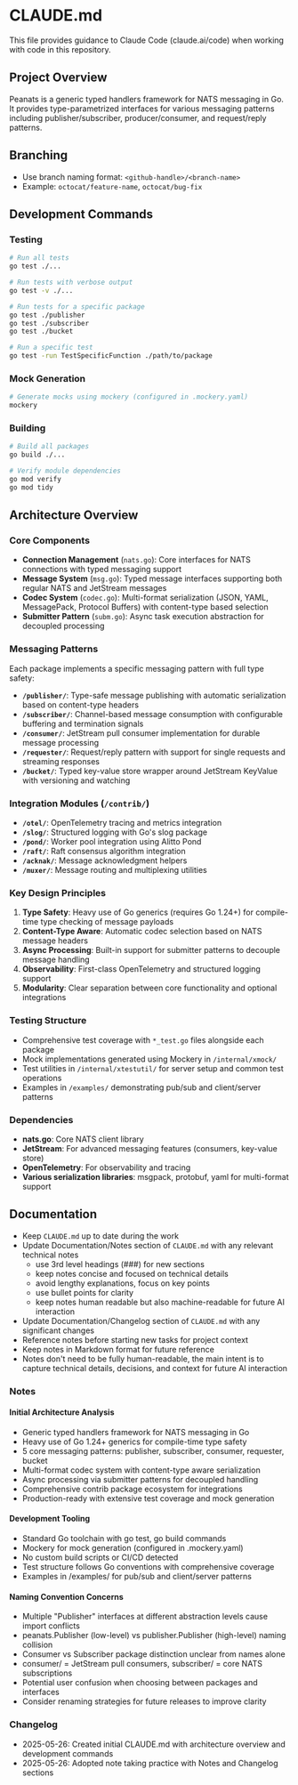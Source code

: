 # CLAUDE.md

This file provides guidance to Claude Code (claude.ai/code) when working with code in this repository.

## Project Overview

Peanats is a generic typed handlers framework for NATS messaging in Go. It provides type-parametrized interfaces for various messaging patterns including publisher/subscriber, producer/consumer, and request/reply patterns.

## Branching

- Use branch naming format: `<github-handle>/<branch-name>`
- Example: `octocat/feature-name`, `octocat/bug-fix`

## Development Commands

### Testing
```bash
# Run all tests
go test ./...

# Run tests with verbose output
go test -v ./...

# Run tests for a specific package
go test ./publisher
go test ./subscriber
go test ./bucket

# Run a specific test
go test -run TestSpecificFunction ./path/to/package
```

### Mock Generation
```bash
# Generate mocks using mockery (configured in .mockery.yaml)
mockery
```

### Building
```bash
# Build all packages
go build ./...

# Verify module dependencies
go mod verify
go mod tidy
```

## Architecture Overview

### Core Components

- **Connection Management** (`nats.go`): Core interfaces for NATS connections with typed messaging support
- **Message System** (`msg.go`): Typed message interfaces supporting both regular NATS and JetStream messages
- **Codec System** (`codec.go`): Multi-format serialization (JSON, YAML, MessagePack, Protocol Buffers) with content-type based selection
- **Submitter Pattern** (`subm.go`): Async task execution abstraction for decoupled processing

### Messaging Patterns

Each package implements a specific messaging pattern with full type safety:

- **`/publisher/`**: Type-safe message publishing with automatic serialization based on content-type headers
- **`/subscriber/`**: Channel-based message consumption with configurable buffering and termination signals  
- **`/consumer/`**: JetStream pull consumer implementation for durable message processing
- **`/requester/`**: Request/reply pattern with support for single requests and streaming responses
- **`/bucket/`**: Typed key-value store wrapper around JetStream KeyValue with versioning and watching

### Integration Modules (`/contrib/`)

- **`/otel/`**: OpenTelemetry tracing and metrics integration
- **`/slog/`**: Structured logging with Go's slog package
- **`/pond/`**: Worker pool integration using Alitto Pond
- **`/raft/`**: Raft consensus algorithm integration
- **`/acknak/`**: Message acknowledgment helpers
- **`/muxer/`**: Message routing and multiplexing utilities

### Key Design Principles

1. **Type Safety**: Heavy use of Go generics (requires Go 1.24+) for compile-time type checking of message payloads
2. **Content-Type Aware**: Automatic codec selection based on NATS message headers
3. **Async Processing**: Built-in support for submitter patterns to decouple message handling
4. **Observability**: First-class OpenTelemetry and structured logging support
5. **Modularity**: Clear separation between core functionality and optional integrations

### Testing Structure

- Comprehensive test coverage with `*_test.go` files alongside each package
- Mock implementations generated using Mockery in `/internal/xmock/`
- Test utilities in `/internal/xtestutil/` for server setup and common test operations
- Examples in `/examples/` demonstrating pub/sub and client/server patterns

### Dependencies

- **nats.go**: Core NATS client library
- **JetStream**: For advanced messaging features (consumers, key-value store)
- **OpenTelemetry**: For observability and tracing
- **Various serialization libraries**: msgpack, protobuf, yaml for multi-format support

## Documentation

- Keep `CLAUDE.md` up to date during the work
- Update Documentation/Notes section of `CLAUDE.md` with any relevant technical notes
    - use 3rd level headings (###) for new sections
    - keep notes concise and focused on technical details
    - avoid lengthy explanations, focus on key points
    - use bullet points for clarity
    - keep notes human readable but also machine-readable for future AI interaction
- Update Documentation/Changelog section of `CLAUDE.md` with any significant changes
- Reference notes before starting new tasks for project context
- Keep notes in Markdown format for future reference
- Notes don't need to be fully human-readable, the main intent is to capture
  technical details, decisions, and context for future AI interaction

### Notes

#### Initial Architecture Analysis

- Generic typed handlers framework for NATS messaging in Go
- Heavy use of Go 1.24+ generics for compile-time type safety
- 5 core messaging patterns: publisher, subscriber, consumer, requester, bucket
- Multi-format codec system with content-type aware serialization
- Async processing via submitter patterns for decoupled handling
- Comprehensive contrib package ecosystem for integrations
- Production-ready with extensive test coverage and mock generation

#### Development Tooling

- Standard Go toolchain with go test, go build commands
- Mockery for mock generation (configured in .mockery.yaml)
- No custom build scripts or CI/CD detected
- Test structure follows Go conventions with comprehensive coverage
- Examples in /examples/ for pub/sub and client/server patterns

#### Naming Convention Concerns

- Multiple "Publisher" interfaces at different abstraction levels cause import conflicts
- peanats.Publisher (low-level) vs publisher.Publisher (high-level) naming collision
- Consumer vs Subscriber package distinction unclear from names alone
- consumer/ = JetStream pull consumers, subscriber/ = core NATS subscriptions
- Potential user confusion when choosing between packages and interfaces
- Consider renaming strategies for future releases to improve clarity

### Changelog

- 2025-05-26: Created initial CLAUDE.md with architecture overview and development commands
- 2025-05-26: Adopted note taking practice with Notes and Changelog sections
